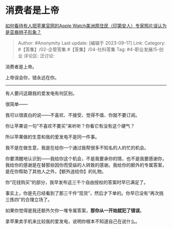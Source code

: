 # 消费者是上帝
[如何看待有人把苹果官网的Apple Watch美洲原住民（印第安人）专家照片误认为是亚裔辫子形象？](https://www.zhihu.com/question/622424575/answer/3215122695)

> Author: #Anonymity
> Last update: [编辑于 2023-09-17]
> Link:
> Category: #【答集】/02-企管答集 #【答集】/04-社科答集
> Tag: #4-职业发展/5-创业 
> 评论区:
> 泛讨论:

消费者是上帝。

上帝误会你，错永远在你。

--------------------

有人要问这跟我的爱发电有何区别。

很简单——

我可以很直白的说——不喜欢、不接受、觉得不值、你就不要订阅。

你让苹果说一句“不喜欢不要买”来听听？你看它有没有这个硬气？

所以苹果做的生意和我的爱发电不是同一件事。

我不是在做生意，我是在给你一个通过我帮很多不知名的人的忙的机会。

你要清醒地认识到——我给你这个机会，不是我要承你的情，也不是我要感谢你，我给你的感谢是在替那些因你而受益的人转致的感谢。我给你的额外的专属答案，是在你帮助了其他人之外，【额外送给你】的礼物。

你“花钱购买”的部分，我早发布这三千个自由授权的答案时早已满足了。

事实上，你是先已经看到了那三千件“现货”，然后才下单的。你早已没有“再次挑三拣四”的合理立场了。

如果你觉得是我还额外欠你一堆专属答案，**那你从一开始就犯了错误**。

拿苹果卖手机来比较我的爱发电，说明你根本不知道自己在说什么。

